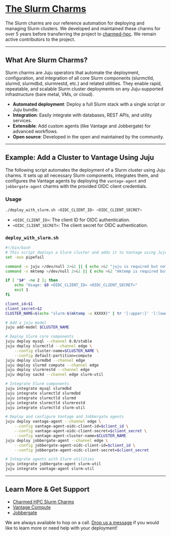 # [The Slurm Charms](https://github.com/charmed-hpc/slurm-charms)

The Slurm charms are our reference automation for deploying and managing Slurm clusters. We developed and maintained these charms for over 5 years before transferring the project to [charmed-hpc](https://github.com/charmed-hpc). We remain active contributors to the project.

---

## What Are Slurm Charms?

Slurm charms are Juju operators that automate the deployment, configuration, and integration of all core Slurm components (slurmctld, slurmd, slurmdbd, slurmrestd, etc.) and related utilities. They enable rapid, repeatable, and scalable Slurm cluster deployments on any Juju-supported infrastructure (bare metal, VMs, or cloud).

- **Automated deployment**: Deploy a full Slurm stack with a single script or Juju bundle.
- **Integration**: Easily integrate with databases, REST APIs, and utility services.
- **Extensible**: Add custom agents (like Vantage and Jobbergate) for advanced workflows.
- **Open source**: Developed in the open and maintained by the community.

---

## Example: Add a Cluster to Vantage Using Juju

The following script automates the deployment of a Slurm cluster using Juju charms. It sets up all necessary Slurm components, integrates them, and configures the Vantage agents by deploying the `vantage-agent` and `jobbergate-agent` charms with the provided OIDC client credentials.

### Usage

```bash
./deploy_with_slurm.sh <OIDC_CLIENT_ID> <OIDC_CLIENT_SECRET>
```
- `<OIDC_CLIENT_ID>`: The client ID for OIDC authentication.
- `<OIDC_CLIENT_SECRET>`: The client secret for OIDC authentication.

### `deploy_with_slurm.sh`

```bash
#!/bin/bash
# This script deploys a Slurm cluster and adds it to Vantage using Juju and the Slurm Charms
set -eux pipefail

command -v juju >/dev/null 2>&1 || { echo >&2 "juju is required but not installed. Aborting."; exit 1; }
command -v mktemp >/dev/null 2>&1 || { echo >&2 "mktemp is required but not installed. Aborting."; exit 1; }

if [ "$#" -ne 2 ]; then
    echo "Usage: $0 <OIDC_CLIENT_ID> <OIDC_CLIENT_SECRET>"
    exit 1
fi

client_id=$1
client_secret=$2
CLUSTER_NAME=$(echo "slurm-$(mktemp -u XXXXX)" | tr '[:upper:]' '[:lower:]')

# Add a juju model
juju add-model $CLUSTER_NAME

# Deploy Slurm core components
juju deploy mysql --channel 8.0/stable
juju deploy slurmctld --channel edge \
    --config cluster-name=$CLUSTER_NAME \
    --config default-partition=compute
juju deploy slurmdbd --channel edge
juju deploy slurmd compute --channel edge
juju deploy slurmrestd --channel edge
juju deploy sackd --channel edge slurm-util

# Integrate Slurm components
juju integrate mysql slurmdbd
juju integrate slurmctld slurmdbd
juju integrate slurmctld slurmd
juju integrate slurmctld slurmrestd
juju integrate slurmctld slurm-util

# Deploy and configure Vantage and Jobbergate agents
juju deploy vantage-agent --channel edge \
    --config vantage-agent-oidc-client-id=$client_id \
    --config vantage-agent-oidc-client-secret=$client_secret \
    --config vantage-agent-cluster-name=$CLUSTER_NAME
juju deploy jobbergate-agent --channel edge \
    --config jobbergate-agent-oidc-client-id=$client_id \
    --config jobbergate-agent-oidc-client-secret=$client_secret

# Integrate agents with Slurm utilities
juju integrate jobbergate-agent slurm-util
juju integrate vantage-agent slurm-util
```

---

## Learn More & Get Support
- [Charmed HPC Slurm Charms](https://github.com/charmed-hpc/slurm-charms)
- [Vantage Compute](https://vantagecompute.ai)
- [Jobbergate](https://github.com/omnivector-solutions/jobbergate)

We are always available to hop on a call. [Drop us a message](mailto:info@vantagecompute.ai) if you would like to learn more or need help with your deployment!